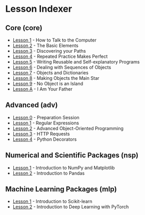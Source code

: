 # Lesson Indexer

## Core (core)

- [Lesson 1](core_lesson1/) - How to Talk to the Computer
- [Lesson 2](core_lesson2/) - The Basic Elements
- [Lesson 3](core_lesson3/) - Discovering your Paths
- [Lesson 4](core_lesson4/) - Repeated Practice Makes Perfect
- [Lesson 5](core_lesson5/) - Writing Reusable and Self-explanatory Programs
- [Lesson 6](core_lesson6/) - Dealing with Sequences of Objects
- [Lesson 7](core_lesson7/) - Objects and Dictionaries
- [Lesson 8](core_lesson8/) - Making Objects the Main Star
- [Lesson 9](core_lesson9/) - No Object is an Island
- [Lesson A](core_lessonA/) - I Am Your Father

## Advanced (adv)

- [Lesson 0](adv_lesson0/) - Preparation Session
- [Lesson 1](adv_lesson1/) - Regular Expressions
- [Lesson 2](adv_lesson2/) - Advanced Object-Oriented Programming
- [Lesson 3](adv_lesson3/) - HTTP Requests
- [Lesson 4](adv_lesson4/) - Python Decorators

## Numerical and Scientific Packages (nsp)

- [Lesson 1](nsp_lesson1/) - Introduction to NumPy and Matplotlib
- [Lesson 2](nsp_lesson2/) - Introduction to Pandas

## Machine Learning Packages (mlp)

- [Lesson 1](mlp_lesson1/) - Introduction to Scikit-learn
- [Lesson 2](mlp_lesson2/) - Introduction to Deep Learning with PyTorch
